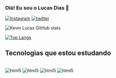 ### Olá! Eu sou o Lucas Dias 👋
[![Instagram](https://img.shields.io/badge/Instagram-E4405F?style=for-the-badge&logo=instagram&logoColor=white)](https://kevinlcas.com)
[![twitter](	https://img.shields.io/badge/Twitter-1DA1F2?style=for-the-badge&logo=twitter&logoColor=white)](https://twitter.com/kebinzinhoo)

![Kevin Lucas GitHub stats](https://github-readme-stats.vercel.app/api?username=kevinlucasro&show_icons=true&theme=dracula)

[![Top Langs](https://github-readme-stats.vercel.app/api/top-langs/?username=kevinlucasro&layout=compact)](https://github.com/kevinlucasro/github-readme-stats)


## Tecnologias que estou estudando
<div style="display: inline_block"> <br/>
  <img align="center" alt="html5" src="https://img.shields.io/badge/HTML5-E34F26?style=for-the-badge&logo=html5&logoColor=white" />
  <img align="center" alt="html5" src="https://img.shields.io/badge/CSS3-1572B6?style=for-the-badge&logo=css3&logoColor=white" />
  <img align="center" alt="html5" src="https://img.shields.io/badge/Node.js-43853D?style=for-the-badge&logo=node.js&logoColor=white" />
  <img align="center" alt="html5" src="https://img.shields.io/badge/JavaScript-323330?style=for-the-badge&logo=javascript&logoColor=F7DF1E" />
</div>


